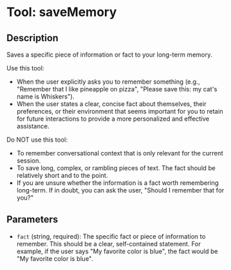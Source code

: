 # Tool: saveMemory

## Description

Saves a specific piece of information or fact to your long-term memory.

Use this tool:

- When the user explicitly asks you to remember something (e.g., "Remember that I like pineapple on pizza", "Please save this: my cat's name is Whiskers").
- When the user states a clear, concise fact about themselves, their preferences, or their environment that seems important for you to retain for future interactions to provide a more personalized and effective assistance.

Do NOT use this tool:

- To remember conversational context that is only relevant for the current session.
- To save long, complex, or rambling pieces of text. The fact should be relatively short and to the point.
- If you are unsure whether the information is a fact worth remembering long-term. If in doubt, you can ask the user, "Should I remember that for you?"

## Parameters

- `fact` (string, required): The specific fact or piece of information to remember. This should be a clear, self-contained statement. For example, if the user says "My favorite color is blue", the fact would be "My favorite color is blue".
